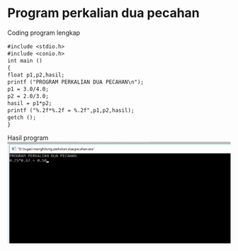 # Program perkalian dua pecahan


Coding program lengkap

    #include <stdio.h>
    #include <conio.h>
    int main ()
    {
    float p1,p2,hasil;
    printf ("PROGRAM PERKALIAN DUA PECAHAN\n");
    p1 = 3.0/4.0;
    p2 = 2.0/3.0;
    hasil = p1*p2;
    printf ("%.2f*%.2f = %.2f",p1,p2,hasil);
    getch ();
    }






Hasil program
![img](https://raw.githubusercontent.com/MUTIARAIZMI/Program-perkalian-dua-pecahan/master/perkalian%20dua%20pecahan.jpg)
